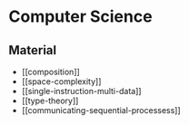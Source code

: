 # Computer Science

## Material

- [[composition]]
- [[space-complexity]]
- [[single-instruction-multi-data]]
- [[type-theory]]
- [[communicating-sequential-processess]]
